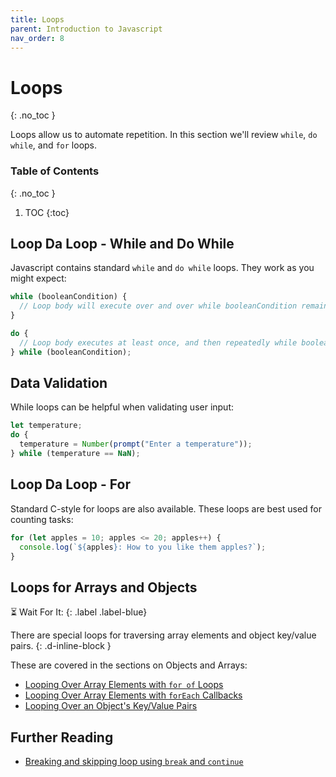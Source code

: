 ```yaml
---
title: Loops
parent: Introduction to Javascript
nav_order: 8
---
```


<!--prettier-ignore-start-->
# Loops
{: .no_toc }

Loops allow us to automate repetition. In this section we'll review `while`, `do while`, and `for` loops.

### Table of Contents
{: .no_toc }

1. TOC
{:toc}

<!--prettier-ignore-end-->

## Loop Da Loop - While and Do While

Javascript contains standard `while` and `do while` loops. They work as you might expect:

```javascript
while (booleanCondition) {
  // Loop body will execute over and over while booleanCondition remains true.
}

do {
  // Loop body executes at least once, and then repeatedly while booleanCondition remains true.
} while (booleanCondition);
```

## Data Validation

While loops can be helpful when validating user input:

```javascript
let temperature;
do {
  temperature = Number(prompt("Enter a temperature"));
} while (temperature == NaN);
```

## Loop Da Loop - For

Standard C-style for loops are also available. These loops are best used for counting tasks:

```javascript
for (let apples = 10; apples <= 20; apples++) {
  console.log(`${apples}: How to you like them apples?`);
}
```

## Loops for Arrays and Objects

⏳ Wait For It:
{: .label .label-blue}

There are special loops for traversing array elements and object key/value pairs.
{: .d-inline-block }

These are covered in the sections on Objects and Arrays:

- [Looping Over Array Elements with `for of` Loops](/Applied-Math-For-Games-1/docs/03-introduction-to-javascript/11-arrays.html#for-of-enumeration)
- [Looping Over Array Elements with `forEach` Callbacks](/Applied-Math-For-Games-1/docs/03-introduction-to-javascript/11-arrays.html#foreach-callback-loop)
- [Looping Over an Object's Key/Value Pairs](/Applied-Math-For-Games-1/docs/03-introduction-to-javascript/10-objects.html#looping-over-keyvalue-pairs)

## Further Reading

- [Breaking and skipping loop using `break` and `continue`](https://javascript.info/while-for#breaking-the-loop)
